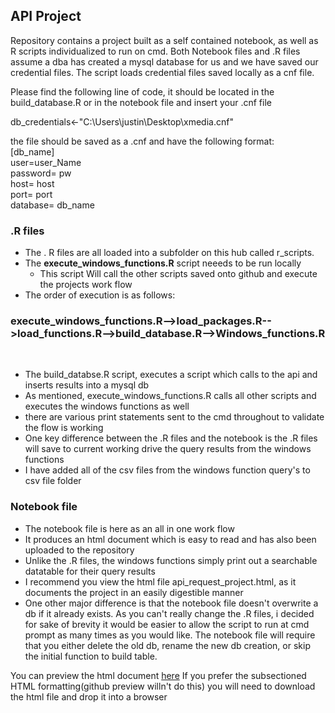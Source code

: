 ## API Project
Repository contains a project built as a self contained notebook, as well as R scripts individualized to run on cmd. Both Notebook files and .R files assume a dba has created a mysql database for us and we have saved our credential files.  The script loads credential files saved locally as a cnf file. 

Please find the following line of code, it should be located in the build_database.R or in the notebook file and insert your .cnf file

db_credentials<-"C:\\Users\\justin\\Desktop\\xmedia.cnf"

the file should be saved as a .cnf and have the following format:<br />
[db_name]<br />
user=user_Name<br />
password= pw <br />
host= host <br />
port= port <br />
database= db_name <br /> 


### .R files
+ The . R files are all loaded into a subfolder on this hub called r_scripts.
+ The **execute_windows_functions.R** script neeeds to be run locally
  + This script Will call the other scripts saved onto github and execute the projects work flow
+ The order of execution is as follows: 

###  execute_windows_functions.R-->load_packages.R-->load_functions.R-->build_database.R-->Windows_functions.R
<br />
 
+ The build_databse.R script, executes a script which calls to the api and inserts results into a mysql db
+ As mentioned, execute_windows_functions.R calls all other scripts and executes the windows functions as well
+ there are various print statements sent to the cmd throughout to validate the flow is working
+ One key difference between the .R files and the notebook is the .R files will save to current working drive the query results from the windows functions
+ I have added all of the csv files from the windows function query's to csv file folder

### Notebook file
+ The notebook file is here as an all in one work flow
+ It produces an html document which is easy to read and has also been uploaded to the repository
+ Unlike the .R files, the windows functions simply print out a searchable datatable for their query results
+ I recommend you view the html file api_request_project.html, as it documents the project in an easily digestible manner 
+ One other major difference is that the notebook file doesn't overwrite a db if it already exists. As you can't really change the .R files, i decided for sake of brevity it would be easier to allow the script to run at cmd prompt as many times as you would like.  The notebook file will require that you either delete the old db, rename the new db creation, or skip the initial function to build table.

You can preview the html document [here](http://htmlpreview.github.io/?https://github.com/justinherman42/Company_project/blob/master/api_request_project.html)
If you prefer the subsectioned HTML formatting(github preview willn't do this) you will need to download the html file and drop it into a browser
